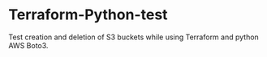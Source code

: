 # Terraform-Python-test
Test creation and deletion of S3 buckets while using Terraform and python AWS Boto3.
